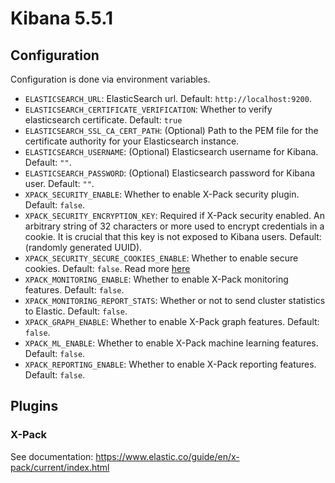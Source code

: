 # Kibana 5.5.1

## Configuration
Configuration is done via environment variables.

* `ELASTICSEARCH_URL`: ElasticSearch url. Default: `http://localhost:9200`.
* `ELASTICSEARCH_CERTIFICATE_VERIFICATION`: Whether to verify elasticsearch certificate. Default: `true`
* `ELASTICSEARCH_SSL_CA_CERT_PATH`: (Optional) Path to the PEM file for the certificate authority for your Elasticsearch instance.
* `ELASTICSEARCH_USERNAME`: (Optional) Elasticsearch username for Kibana. Default: `""`.
* `ELASTICSEARCH_PASSWORD`: (Optional) Elasticsearch password for Kibana user. Default: `""`.
* `XPACK_SECURITY_ENABLE`: Whether to enable X-Pack security plugin. Default: `false`.
* `XPACK_SECURITY_ENCRYPTION_KEY`: Required if X-Pack security enabled. An arbitrary string of 32 characters or more used to encrypt credentials in a cookie. It is crucial that this key is not exposed to Kibana users. Default: (randomly generated UUID).
* `XPACK_SECURITY_SECURE_COOKIES_ENABLE`: Whether to enable secure cookies. Default: `false`. Read more [here](https://www.elastic.co/guide/en/x-pack/5.1/kibana.html#security-ui-settings)
* `XPACK_MONITORING_ENABLE`: Whether to enable X-Pack monitoring features. Default: `false`.
* `XPACK_MONITORING_REPORT_STATS`: Whether or not to send cluster statistics to Elastic. Default: `false`.
* `XPACK_GRAPH_ENABLE`: Whether to enable X-Pack graph features. Default: `false`.
* `XPACK_ML_ENABLE`: Whether to enable X-Pack machine learning features. Default: `false`.
* `XPACK_REPORTING_ENABLE`: Whether to enable X-Pack reporting features. Default: `false`.

## Plugins

### X-Pack
See documentation: https://www.elastic.co/guide/en/x-pack/current/index.html
